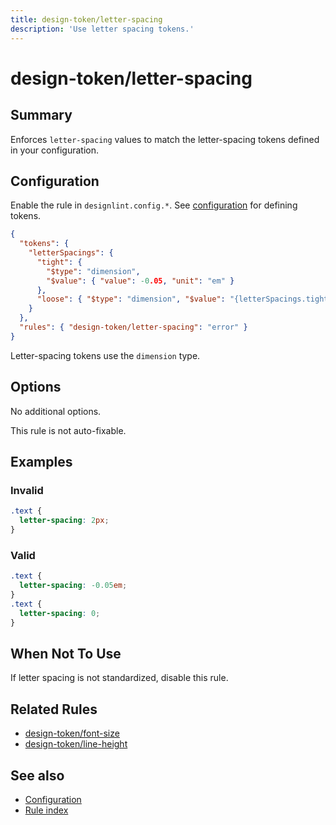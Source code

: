 ```yaml
---
title: design-token/letter-spacing
description: 'Use letter spacing tokens.'
---
```


# design-token/letter-spacing

## Summary

Enforces `letter-spacing` values to match the letter-spacing tokens defined in your configuration.

## Configuration

Enable the rule in `designlint.config.*`. See [configuration](../../configuration.md) for defining tokens.

```json
{
  "tokens": {
    "letterSpacings": {
      "tight": {
        "$type": "dimension",
        "$value": { "value": -0.05, "unit": "em" }
      },
      "loose": { "$type": "dimension", "$value": "{letterSpacings.tight}" }
    }
  },
  "rules": { "design-token/letter-spacing": "error" }
}
```

Letter-spacing tokens use the `dimension` type.

## Options

No additional options.

This rule is not auto-fixable.

## Examples

### Invalid

```css
.text {
  letter-spacing: 2px;
}
```

### Valid

```css
.text {
  letter-spacing: -0.05em;
}
.text {
  letter-spacing: 0;
}
```

## When Not To Use

If letter spacing is not standardized, disable this rule.

## Related Rules

- [design-token/font-size](./font-size.md)
- [design-token/line-height](./line-height.md)

## See also

- [Configuration](../../configuration.md)
- [Rule index](../index.md)
